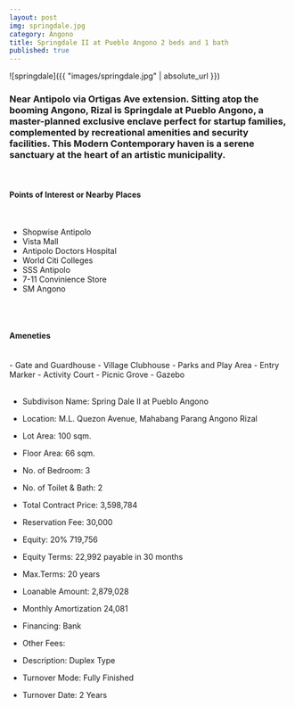 ```yaml
---
layout: post
img: springdale.jpg
category: Angono
title: Springdale II at Pueblo Angono 2 beds and 1 bath
published: true
---
```


![springdale]({{ "images/springdale.jpg" | absolute_url }})


<h3><p>Near Antipolo via Ortigas Ave extension. Sitting atop the booming Angono, Rizal is Springdale at Pueblo Angono, a master-planned exclusive enclave perfect for startup families, complemented by recreational amenities and security facilities. This Modern Contemporary haven is a serene sanctuary at the heart of an artistic municipality.</p></h3>
<br>
<h4>Points of Interest or Nearby Places</h4>
<br>

- Shopwise Antipolo
- Vista Mall
- Antipolo Doctors Hospital
- World Citi Colleges
- SSS Antipolo
- 7-11 Convinience Store
- SM Angono
<br>
<br>
<h4>Ameneties</h4>
<br>
- Gate and Guardhouse
- Village Clubhouse
- Parks and Play Area
- Entry Marker
- Activity Court
- Picnic Grove
- Gazebo
<br>
<br>

- Subdivison Name: Spring Dale II at Pueblo Angono
- Location: M.L. Quezon Avenue, Mahabang Parang Angono Rizal

- Lot Area: 100 sqm.
- Floor Area: 66 sqm.
- No. of Bedroom: 3
- No. of Toilet & Bath: 2

- Total Contract Price: 3,598,784
- Reservation Fee: 30,000
- Equity: 20% 719,756
- Equity Terms: 22,992 payable in 30 months
- Max.Terms: 20 years
- Loanable Amount: 2,879,028
- Monthly Amortization 24,081

- Financing: Bank
- Other Fees:
- Description: Duplex Type
- Turnover Mode: Fully Finished
- Turnover Date: 2 Years
